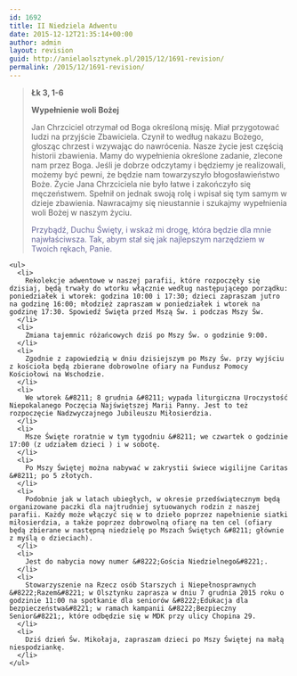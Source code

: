 ```yaml
---
id: 1692
title: II Niedziela Adwentu
date: 2015-12-12T21:35:14+00:00
author: admin
layout: revision
guid: http://anielaolsztynek.pl/2015/12/1691-revision/
permalink: /2015/12/1691-revision/
---
```

> <p style="text-align: left;">
>   <strong>Łk 3, 1-6</strong>
> </p>
> 
> <p style="text-align: left;">
>   <p style="text-align: left;">
>     <strong>Wypełnienie woli Bożej</strong>
>   </p>
>   
>   <p style="text-align: left;">
>     Jan Chrzciciel otrzymał od Boga określoną misję. Miał przygotować ludzi na przyjście Zbawiciela. Czynił to według nakazu Bożego, głosząc chrzest i wzywając do nawrócenia. Nasze życie jest częścią historii zbawienia. Mamy do wypełnienia określone zadanie, zlecone nam przez Boga. Jeśli je dobrze odczytamy i będziemy je realizowali, możemy być pewni, że będzie nam towarzyszyło błogosławieństwo Boże. Życie Jana Chrzciciela nie było łatwe i zakończyło się męczeństwem. Spełnił on jednak swoją rolę i wpisał się tym samym w dzieje zbawienia. Nawracajmy się nieustannie i szukajmy wypełnienia woli Bożej w naszym życiu.
>   </p>
>   
>   <p style="text-align: left;">
>     <span style="color: #666699;">Przybądź, Duchu Święty, i wskaż mi drogę, która będzie dla mnie najwłaściwsza. Tak, abym stał się jak najlepszym narzędziem w Twoich rękach, Panie.</span>
>   </p>
>   
>   <p style="text-align: left;">
>     </blockquote> 
>     
>     <ul>
>       <li>
>         Rekolekcje adwentowe w naszej parafii, które rozpoczęły się dzisiaj, będą trwały do wtorku włącznie według następującego porządku: poniedziałek i wtorek: godzina 10:00 i 17:30; dzieci zapraszam jutro na godzinę 16:00; młodzież zapraszam w poniedziałek i wtorek na godzinę 17:30. Spowiedź Święta przed Mszą Św. i podczas Mszy Św.
>       </li>
>       <li>
>         Zmiana tajemnic różańcowych dziś po Mszy Św. o godzinie 9:00.
>       </li>
>       <li>
>         Zgodnie z zapowiedzią w dniu dzisiejszym po Mszy Św. przy wyjściu z kościoła będą zbierane dobrowolne ofiary na Fundusz Pomocy Kościołowi na Wschodzie.
>       </li>
>       <li>
>         We wtorek &#8211; 8 grudnia &#8211; wypada liturgiczna Uroczystość Niepokalanego Poczęcia Najświętszej Marii Panny. Jest to też rozpoczęcie Nadzwyczajnego Jubileuszu Miłosierdzia.
>       </li>
>       <li>
>         Msze Święte roratnie w tym tygodniu &#8211; we czwartek o godzinie 17:00 (z udziałem dzieci ) i w sobotę.
>       </li>
>       <li>
>         Po Mszy Świętej można nabywać w zakrystii świece wigilijne Caritas &#8211; po 5 złotych.
>       </li>
>       <li>
>         Podobnie jak w latach ubiegłych, w okresie przedświątecznym będą organizowane paczki dla najtrudniej sytuowanych rodzin z naszej parafii. Każdy może włączyć się w to dzieło poprzez napełnienie siatki miłosierdzia, a także poprzez dobrowolną ofiarę na ten cel (ofiary będą zbierane w następną niedzielę po Mszach Świętych &#8211; głównie z myślą o dzieciach).
>       </li>
>       <li>
>         Jest do nabycia nowy numer &#8222;Gościa Niedzielnego&#8221;.
>       </li>
>       <li>
>         Stowarzyszenie na Rzecz osób Starszych i Niepełnosprawnych &#8222;Razem&#8221; w Olsztynku zaprasza w dniu 7 grudnia 2015 roku o godzinie 11:00 na spotkanie dla seniorów &#8222;Edukacja dla bezpieczeństwa&#8221; w ramach kampanii &#8222;Bezpieczny Senior&#8221;, które odbędzie się w MDK przy ulicy Chopina 29.
>       </li>
>       <li>
>         Dziś dzień Św. Mikołaja, zapraszam dzieci po Mszy Świętej na małą niespodziankę.
>       </li>
>     </ul>